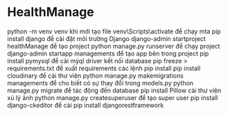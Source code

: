 # HealthManage
python -m venv venv khi mới tạo file
venv\Scripts\activate để chạy mta
pip install django để cài đặt môi trường Django
django-admin startproject healthManage để tạo project
python manage.py runserver để chạy project
django-admin startapp managements để tạo app bên trong project
pip install pymysql để cài mýql driver kết nối database
pip freeze > requirements.txt để xuất requirements các lệnh pip install
pip install cloudinary để cài thư viện
python manage.py makemigrations managements để cho biết có sự thay đổi trong models.py
python manage.py migrate để tác động đến database
pip install Pillow cài thư viện xủ lý ảnh
python manage.py createsuperuser để tạo super user
pip install django-ckeditor để cài 
pip install djangorestframework
